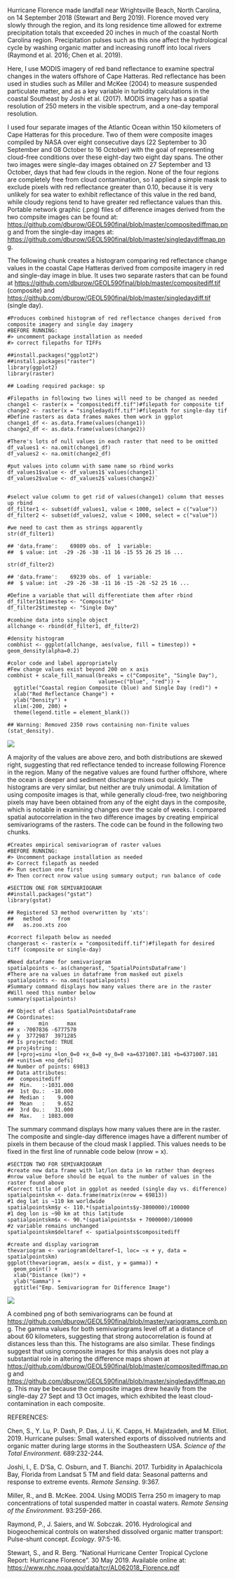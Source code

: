 Hurricane Florence made landfall near Wrightsville Beach, North
Carolina, on 14 September 2018 (Stewart and Berg 2019). Florence moved
very slowly through the region, and its long residence time allowed for
extreme precipitation totals that exceeded 20 inches in much of the
coastal North Carolina region. Precipitation pulses such as this one
affect the hydrological cycle by washing organic matter and increasing
runoff into local rivers (Raymond et al. 2016; Chen et al. 2019).

Here, I use MODIS imagery of red band reflectance to examine spectral
changes in the waters offshore of Cape Hatteras. Red reflectance has
been used in studies such as Miller and McKee (2004) to measure
suspended particulate matter, and as a key variable in turbidity
calculations in the coastal Southeast by Joshi et al. (2017). MODIS
imagery has a spatial resolution of 250 meters in the visible spectrum,
and a one-day temporal resolution.

I used four separate images of the Atlantic Ocean within 150 kilometers
of Cape Hatteras for this procedure. Two of them were composite images
compiled by NASA over eight consecutive days (22 September to 30
September and 08 October to 16 October) with the goal of representing
cloud-free conditions over these eight-day two eight day spans. The
other two images were single-day images obtained on 27 September and 13
October, days that had few clouds in the region. None of the four
regions are completely free from cloud contamination, so I applied a
simple mask to exclude pixels with red reflectance greater than 0.10,
because it is very unlikely for sea water to exhibit reflectance of this
value in the red band, while cloudy regions tend to have greater red
reflectance values than this. Portable network graphic (.png) files of
difference images derived from the two compsite images can be found at:
<a href="https://github.com/dburow/GEOL590final/blob/master/compositediffmap.png" class="uri">https://github.com/dburow/GEOL590final/blob/master/compositediffmap.png</a>
and from the single-day images at:
<a href="https://github.com/dburow/GEOL590final/blob/master/singledaydiffmap.png" class="uri">https://github.com/dburow/GEOL590final/blob/master/singledaydiffmap.png</a>.

The following chunk creates a histogram comparing red reflectance change
values in the coastal Cape Hatteras derived from composite imagery in
red and single-day image in blue. It uses two separate rasters that can
be found at
<a href="https://github.com/dburow/GEOL590final/blob/master/compositediff.tif" class="uri">https://github.com/dburow/GEOL590final/blob/master/compositediff.tif</a>
(composite) and
<a href="https://github.com/dburow/GEOL590final/blob/master/singledaydiff.tif" class="uri">https://github.com/dburow/GEOL590final/blob/master/singledaydiff.tif</a>
(single day).

    #Produces combined histogram of red reflectance changes derived from composite imagery and single day imagery
    #BEFORE RUNNING:
    #> uncomment package installation as needed
    #> correct filepaths for TIFFs

    ##install.packages("ggplot2")
    ##install.packages("raster")
    library(ggplot2)
    library(raster)

    ## Loading required package: sp

    #Filepaths in following two lines will need to be changed as needed
    change1 <- raster(x = "compositediff.tif")#filepath for composite tif
    change2 <- raster(x = "singledaydiff.tif")#filepath for single-day tif
    #Define rasters as data frames makes them work in ggplot
    change1_df <- as.data.frame(values(change1))
    change2_df <- as.data.frame(values(change2))

    #There's lots of null values in each raster that need to be omitted
    df_values1 <- na.omit(change1_df)
    df_values2 <- na.omit(change2_df)

    #put values into column with same name so rbind works
    df_values1$value <- df_values1$`values(change1)`
    df_values2$value <- df_values2$`values(change2)`


    #select value column to get rid of values(change1) column that messes up rbind
    df_filter1 <- subset(df_values1, value < 1000, select = c("value"))
    df_filter2 <- subset(df_values2, value < 1000, select = c("value"))

    #we need to cast them as strings apparently
    str(df_filter1)

    ## 'data.frame':    69809 obs. of  1 variable:
    ##  $ value: int  -29 -26 -38 -11 16 -15 55 26 25 16 ...

    str(df_filter2)

    ## 'data.frame':    69239 obs. of  1 variable:
    ##  $ value: int  -29 -26 -38 -11 16 -15 -26 -52 25 16 ...

    #Define a variable that will differentiate them after rbind
    df_filter1$timestep <- "Composite"
    df_filter2$timestep <- "Single Day"

    #combine data into single object
    allchange <- rbind(df_filter1, df_filter2)

    #density histogram
    combhist <- ggplot(allchange, aes(value, fill = timestep)) + geom_density(alpha=0.2)

    #color code and label appropriately
    #Few change values exist beyond 200 on x axis
    combhist + scale_fill_manual(breaks = c("Composite", "Single Day"),
                                 values=c("blue", "red")) + 
      ggtitle("Coastal region Composite (blue) and Single Day (red)") + 
      xlab("Red Reflectance Change") + 
      ylab("Density") + 
      xlim(-200, 200) +
      theme(legend.title = element_blank())

    ## Warning: Removed 2350 rows containing non-finite values (stat_density).

![](dburow_finalproj_files/figure-markdown_strict/unnamed-chunk-1-1.png)

A majority of the values are above zero, and both distributions are
skewed right, suggesting that red reflectance tended to increase
following Florence in the region. Many of the negative values are found
further offshore, where the ocean is deeper and sediment discharge mixes
out quickly. The histograms are very similar, but neither are truly
unimodal. A limitation of using composite images is that, while
generally cloud-free, two neighboring pixels may have been obtained from
any of the eight days in the composite, which is notable in examining
changes over the scale of weeks. I compared spatial autocorrelation in
the two difference images by creating empirical semivariograms of the
rasters. The code can be found in the following two chunks.

    #Creates empirical semivariogram of raster values
    #BEFORE RUNNING:
    #> Uncomment package installation as needed
    #> Correct filepath as needed
    #> Run section one first
    #> Then correct nrow value using summary output; run balance of code

    #SECTION ONE FOR SEMIVARIOGRAM
    ##install.packages("gstat")
    library(gstat)

    ## Registered S3 method overwritten by 'xts':
    ##   method     from
    ##   as.zoo.xts zoo

    #correct filepath below as needed
    changerast <- raster(x = "compositediff.tif")#filepath for desired tiff (composite or single-day)

    #Need dataframe for semivariogram
    spatialpoints <- as(changerast, 'SpatialPointsDataFrame')
    #There are na values in dataframe from masked out pixels
    spatialpoints <- na.omit(spatialpoints)
    #Summary command displays how many values there are in the raster
    #Will need this number below
    summary(spatialpoints)

    ## Object of class SpatialPointsDataFrame
    ## Coordinates:
    ##        min      max
    ## x -7007836 -6777570
    ## y  3772987  3971285
    ## Is projected: TRUE 
    ## proj4string :
    ## [+proj=sinu +lon_0=0 +x_0=0 +y_0=0 +a=6371007.181 +b=6371007.181
    ## +units=m +no_defs]
    ## Number of points: 69813
    ## Data attributes:
    ##  compositediff      
    ##  Min.   :-1031.000  
    ##  1st Qu.:  -18.000  
    ##  Median :    9.000  
    ##  Mean   :    9.652  
    ##  3rd Qu.:   31.000  
    ##  Max.   : 1083.000

The summary command displays how many values there are in the raster.
The composite and single-day difference images have a different number
of pixels in them because of the cloud mask I applied. This values needs
to be fixed in the first line of runnable code below (nrow = x).

    #SECTION TWO FOR SEMIVARIOGRAM
    #create new data frame with lat/lon data in km rather than degrees
    #nrow value before should be equal to the number of values in the raster found above
    #Correct title of plot in ggplot as needed (single day vs. difference)
    spatialpointskm <- data.frame(matrix(nrow = 69813))
    #1 deg lat is ~110 km worldwide
    spatialpointskm$y <- 110.*(spatialpoints$y-3800000)/100000
    #1 deg lon is ~90 km at this latitude
    spatialpointskm$x <- 90.*(spatialpoints$x + 7000000)/100000
    #z variable remains unchanged
    spatialpointskm$deltaref <- spatialpoints$compositediff

    #create and display variogram
    thevariogram <- variogram(deltaref~1, loc= ~x + y, data = spatialpointskm)
    ggplot(thevariogram, aes(x = dist, y = gamma)) +
      geom_point() + 
      xlab("Distance (km)") +
      ylab("Gamma") + 
      ggtitle("Emp. Semivariogram for Difference Image")

![](dburow_finalproj_files/figure-markdown_strict/unnamed-chunk-3-1.png)

A combined png of both semivariograms can be found at
<a href="https://github.com/dburow/GEOL590final/blob/master/variograms_comb.png" class="uri">https://github.com/dburow/GEOL590final/blob/master/variograms_comb.png</a>.
The gamma values for both semivariograms level off at a distance of
about 60 kilometers, suggesting that strong autocorrelation is found at
distances less than this. The histograms are also similar. These
findings suggest that using composite images for this analysis does not
play a substantial role in altering the difference maps shown at
<a href="https://github.com/dburow/GEOL590final/blob/master/compositediffmap.png" class="uri">https://github.com/dburow/GEOL590final/blob/master/compositediffmap.png</a>
and
<a href="https://github.com/dburow/GEOL590final/blob/master/singledaydiffmap.png" class="uri">https://github.com/dburow/GEOL590final/blob/master/singledaydiffmap.png</a>.
This may be because the composite images drew heavily from the
single-day 27 Sept and 13 Oct images, which exhibited the least
cloud-contamination in each composite.

REFERENCES:

Chen, S., Y. Lu, P. Dash, P. Das, J. Li, K. Capps, H. Majidzadeh, and M.
Elliot. 2019. Hurricane pulses: Small watershed exports of dissolved
nutrients and organic matter during large storms in the Southeastern
USA. *Science of the Total Environment*. 689:232-244.

Joshi, I., E. D’Sa, C. Osburn, and T. Bianchi. 2017. Turbidity in
Apalachicola Bay, Florida from Landsat 5 TM and field data: Seasonal
patterns and response to extreme events. *Remote Sensing*. 9:367.

Miller, R., and B. McKee. 2004. Using MODIS Terra 250 m imagery to map
concentrations of total suspended matter in coastal waters. *Remote
Sensing of the Environment*. 93:259-266.

Raymond, P., J. Saiers, and W. Sobczak. 2016. Hydrological and
biogeochemical controls on watershed dissolved organic matter transport:
Pulse-shunt concept. *Ecology*. 97:5-16.

Stewart, S., and R. Berg. “National Hurricane Center Tropical Cyclone
Report: Hurricane Florence”. 30 May 2019. Available online at:
<a href="https://www.nhc.noaa.gov/data/tcr/AL062018_Florence.pdf" class="uri">https://www.nhc.noaa.gov/data/tcr/AL062018_Florence.pdf</a>
